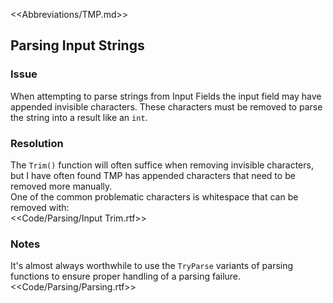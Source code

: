<<Abbreviations/TMP.md>>  
## Parsing Input Strings
### Issue
When attempting to parse strings from Input Fields the input field may have appended invisible characters. These characters must be removed to parse the string into a result like an `int`.

### Resolution
The `Trim()` function will often suffice when removing invisible characters, but I have often found TMP has appended characters that need to be removed more manually.  
One of the common problematic characters is whitespace that can be removed with:  
<<Code/Parsing/Input Trim.rtf>>  

### Notes
It's almost always worthwhile to use the `TryParse` variants of parsing functions to ensure proper handling of a parsing failure.  
<<Code/Parsing/Parsing.rtf>>  